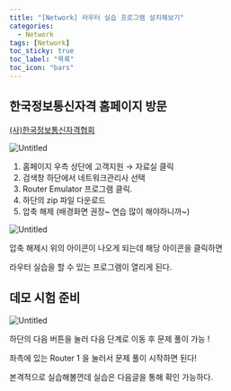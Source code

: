 ```yaml
---
title: "[Network] 라우터 실습 프로그램 설치해보기"
categories:
  - Network
tags: [Network]
toc_sticky: true
toc_label: "목록"
toc_icon: "bars"
---
```


## 한국정보통신자격 홈페이지 방문

[(사)한국정보통신자격협회](https://www.icqa.or.kr/cn/)

![Untitled](https://s3-us-west-2.amazonaws.com/secure.notion-static.com/379d91db-999f-48b5-883b-0afbc63aa442/Untitled.png)

1. 홈페이지 우측 상단에 고객지원 → 자료실 클릭 
2. 검색창 하단에서 네트워크관리사 선택 
3. Router Emulator 프로그램  클릭.
4. 하단의 zip 파일 다운로드 
5. 압축 해제 (배경화면 권장~ 연습 많이 해야하니까~)

![Untitled](https://s3-us-west-2.amazonaws.com/secure.notion-static.com/06858be2-4cb0-4e25-8f28-120c385039ca/Untitled.png)

압축 해제시 위의 아이콘이 나오게 되는데 해당 아이콘을 클릭하면 

라우터 실습을 할 수 있는 프로그램이 열리게 된다. 

## 데모 시험 준비

![Untitled](https://s3-us-west-2.amazonaws.com/secure.notion-static.com/c0665560-66a4-4be6-9da0-bafae87164d4/Untitled.png)

하단의 다음 버튼을 눌러 다음 단계로 이동 후 문제 풀이 가능 ! 

좌측에 있는 Router 1 을 눌러서 문제 풀이 시작하면 된다!

본격적으로 실습해볼껀데 실습은 다음글을 통해 확인 가능하다. 

